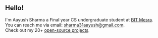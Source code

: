 ##  Hello!

I'm Aayush Sharma a Final year CS undergraduate student at [BIT Mesra](https://www.bitmesra.ac.in/).\
You can reach me via email: [sharma31aayush@gmail.com](mailto:sharma31aayush@gmail.com).\
Check out my 20+ [open-source projects](https://github.com/AAYUSH-droid?tab=repositories).
